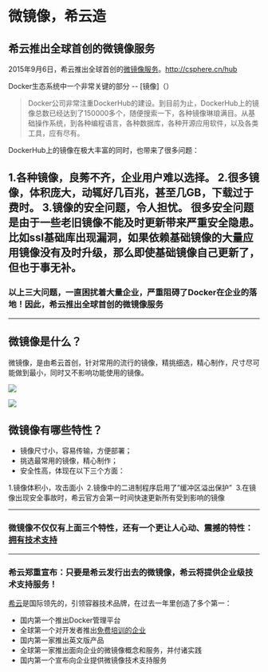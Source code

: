 # 微镜像，希云造

## 希云推出全球首创的微镜像服务

2015年9月6日，希云推出全球首创的[微镜像服务](ttp://csphere.cn/hub)。http://csphere.cn/hub

Docker生态系统中一个非常关键的部分 -- [镜像]（）

> Docker公司非常注重DockerHub的建设。到目前为止，DockerHub上的镜像总数已经达到了150000多个，随便搜索一下，各种镜像琳琅满目。从基础操作系统，到各种编程语言，各种数据库，各种开源应用软件，以及各类工具，应有尽有。

DockerHub上的镜像在极大丰富的同时，也带来了很多问题：

  1.各种镜像，良莠不齐，企业用户难以选择。
  2.很多镜像，体积庞大，动辄好几百兆，甚至几GB，下载过于费时。
  3.镜像的安全问题，令人担忧。
    很多安全问题是由于一些老旧镜像不能及时更新带来严重安全隐患。比如ssl基础库出现漏洞，如果依赖基础镜像的大量应用镜像没有及时升级，那么即使基础镜像自己更新了，但也于事无补。
---

### 以上三大问题，一直困扰着大量企业，严重阻碍了Docker在企业的落地！因此，希云推出全球首创的**微镜像服务**

---

## 微镜像是什么？
微镜像，是由希云首创，针对常用的流行的镜像，精挑细选，精心制作，尺寸尽可能做到最小，同时又不影响功能使用的镜像。

![](https://discuss.csphere.cn/uploads/default/original/2X/7/748e4173ca147136a0a0d3cf2840f574a7e3cb32.jpg)

![](https://discuss.csphere.cn/uploads/default/optimized/2X/5/56d5e49e8f16321e4bba64e58ca5877c48cafce4_1_690x123.jpg)

## 微镜像有哪些特性？

- 镜像尺寸小，容易传输，方便部署；
- 挑选最常用的镜像，精心制作；
- 安全性高，体现在以下三个方面： 

 1.镜像体积小，攻击面小 
 2.镜像中的二进制程序启用了”缓冲区溢出保护” 
 3.在镜像出现安全事故时，希云官方会第一时间快速更新所有受到影响的镜像

---

### 微镜像不仅仅有上面三个特性，还有一个更让人心动、震撼的特性：[**拥有技术支持**]()

---
### 希云郑重宣布：只要是希云发行出去的微镜像，希云将提供企业级技术支持服务！

[希云](https://csphere.cn)是国际领先的，引领容器技术品牌，在过去一年里创造了多个第一：

- 国内第一个推出Docker管理平台
- 全球第一个对开发者推出[免费培训的企业](csphere.cn/training)
- 国内第一家推出英文版产品
- 全球第一家推出面向企业的微镜像概念和服务，并付诸实践
- 国内第一个宣布向企业提供微镜像技术支持服务